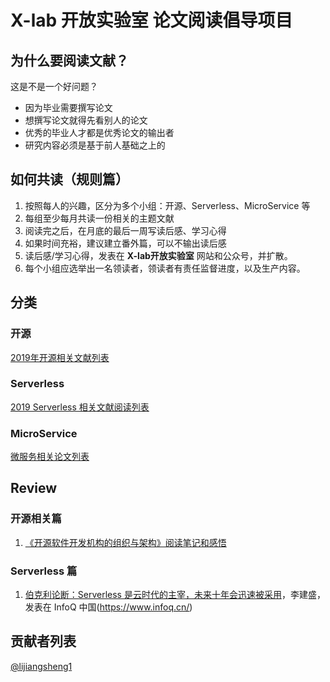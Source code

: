 # X-lab 开放实验室 论文阅读倡导项目

## 为什么要阅读文献？

这是不是一个好问题？

* 因为毕业需要撰写论文
* 想撰写论文就得先看别人的论文
* 优秀的毕业人才都是优秀论文的输出者
* 研究内容必须是基于前人基础之上的

## 如何共读（规则篇）

1. 按照每人的兴趣，区分为多个小组：开源、Serverless、MicroService 等
2. 每组至少每月共读一份相关的主题文献
3. 阅读完之后，在月底的最后一周写读后感、学习心得
4. 如果时间充裕，建议建立番外篇，可以不输出读后感
5. 读后感/学习心得，发表在 **X-lab开放实验室** 网站和公众号，并扩散。
6. 每个小组应选举出一名领读者，领读者有责任监督进度，以及生产内容。

## 分类

### 开源

[2019年开源相关文献列表](opensource_paper_list.md)

### Serverless

[2019 Serverless 相关文献阅读列表](serverless_paper_list_2019.md)

### MicroService

[微服务相关论文列表](microservice_paper_lists.md)

## Review

### 开源相关篇

1. [《开源软件开发机构的组织与架构》阅读笔记和感悟](review_open_source_paper/org_structure_oss_development_initiatives.md)

### Serverless 篇

1. [伯克利论断：Serverless 是云时代的主宰，未来十年会迅速被采用](https://mp.weixin.qq.com/s/25NlQwPGokxNLM9YReN4NA)，李建盛， 发表在 InfoQ 中国(https://www.infoq.cn/)

## 贡献者列表

[@lijiangsheng1](https://www.github.com/lijiangsheng1)
